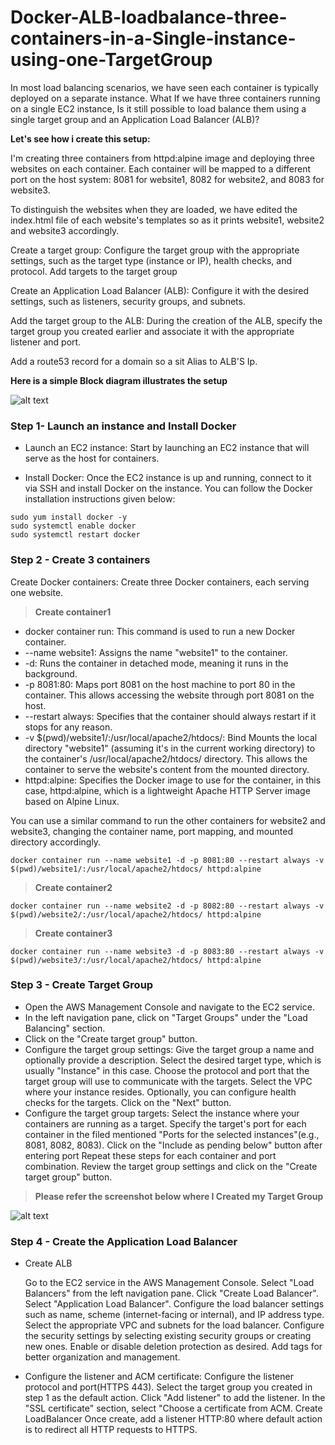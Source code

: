 # Docker-ALB-loadbalance-three-containers-in-a-Single-instance-using-one-TargetGroup
In most load balancing scenarios, we have seen each container is typically deployed on a separate instance. What If we have three containers running on a single EC2 instance, Is it still possible to load balance them using a single target group and an Application Load Balancer (ALB)? 

**Let's see how i create this setup:**

I'm creating three containers from httpd:alpine image and deploying three websites on each container. Each container will be mapped to a different port on the host system: 8081 for website1, 8082 for website2, and 8083 for website3.

To distinguish the websites when they are loaded, we have edited the index.html file of each website's templates so as it prints website1, website2 and website3 accordingly.

Create a target group: Configure the target group with the appropriate settings, such as the target type (instance or IP), health checks, and protocol. Add targets to the target group

Create an Application Load Balancer (ALB): Configure it with the desired settings, such as listeners, security groups, and subnets.

Add the target group to the ALB: During the creation of the ALB, specify the target group you created earlier and associate it with the appropriate listener and port.

Add a route53 record for a domain so a sit Alias to ALB'S Ip.

**Here is a simple Block diagram illustrates the setup**

![alt text](https://i.ibb.co/yRDN33M/git-alb.png)

### Step 1- Launch an instance and Install Docker 

- Launch an EC2 instance: Start by launching an EC2 instance that will serve as the host for containers. 

- Install Docker: Once the EC2 instance is up and running, connect to it via SSH and install Docker on the instance. You can follow the Docker installation instructions given below:

```
sudo yum install docker -y
sudo systemctl enable docker
sudo systemctl restart docker
```
###  Step 2 - Create 3 containers

Create Docker containers: Create three Docker containers, each serving one website. 

><b>Create container1</b>
- docker container run: This command is used to run a new Docker container.
- --name website1: Assigns the name "website1" to the container.
- -d: Runs the container in detached mode, meaning it runs in the background.
- -p 8081:80: Maps port 8081 on the host machine to port 80 in the container. This allows accessing the website through port 8081 on the host.
- --restart always: Specifies that the container should always restart if it stops for any reason.
- -v $(pwd)/website1/:/usr/local/apache2/htdocs/: Bind Mounts the local directory "website1" (assuming it's in the current working directory) to the container's /usr/local/apache2/htdocs/ directory. This allows the container to serve the website's content from the mounted directory.
- httpd:alpine: Specifies the Docker image to use for the container, in this case, httpd:alpine, which is a lightweight Apache HTTP Server image based on Alpine Linux.

You can use a similar command to run the other containers for website2 and website3, changing the container name, port mapping, and mounted directory accordingly.

```
docker container run --name website1 -d -p 8081:80 --restart always -v $(pwd)/website1/:/usr/local/apache2/htdocs/ httpd:alpine
```
><b>Create container2</b>

```
docker container run --name website2 -d -p 8082:80 --restart always -v $(pwd)/website2/:/usr/local/apache2/htdocs/ httpd:alpine
```
><b>Create container3</b>

```
docker container run --name website3 -d -p 8083:80 --restart always -v $(pwd)/website3/:/usr/local/apache2/htdocs/ httpd:alpine
```
### Step 3 - Create Target Group

  - Open the AWS Management Console and navigate to the EC2 service.
  - In the left navigation pane, click on "Target Groups" under the "Load Balancing" section.
  - Click on the "Create target group" button.
  - Configure the target group settings:
        Give the target group a name and optionally provide a description.
        Select the desired target type, which is usually "Instance" in this case.
        Choose the protocol and port that the target group will use to communicate with the targets.
        Select the VPC where your instance resides.
        Optionally, you can configure health checks for the targets.
        Click on the "Next" button.
   - Configure the target group targets:
        Select the instance where your containers are running as a target.
        Specify the target's port for each container in the filed mentioned "Ports for the selected instances"(e.g., 8081, 8082, 8083).
        Click on the "Include as pending below" button after entering port
        Repeat these steps for each container and port combination.
    Review the target group settings and click on the "Create target group" button.
    
    
> <b>Please refer the screenshot below where I Created my Target Group</b>
    
![alt text](https://i.ibb.co/26fSKnV/git-tg.png)

### Step 4 - Create the Application Load Balancer

- Create ALB 

    Go to the EC2 service in the AWS Management Console.
    Select "Load Balancers" from the left navigation pane.
    Click "Create Load Balancer".
    Select "Application Load Balancer".
    Configure the load balancer settings such as name, scheme (internet-facing or internal), and IP address type.
    Select the appropriate VPC and subnets for the load balancer.
    Configure the security settings by selecting existing security groups or creating new ones.
    Enable or disable deletion protection as desired.
    Add tags for better organization and management.
    
- Configure the listener and ACM certificate:
   Configure the listener protocol and port(HTTPS 443).
   Select the target group you created in step 1 as the default action.
   Click "Add listener" to add the listener.
   In the "SSL certificate" section, select "Choose a certificate from ACM.
   Create LoadBalancer
   Once create, add a listener HTTP:80 where default action is to redirect all HTTP requests to HTTPS.
   
